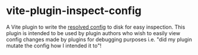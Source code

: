 # vite-plugin-inspect-config

A Vite plugin to write the [resolved config](https://vite.dev/guide/api-plugin#configresolved) to disk for easy inspection. This plugin is intended to be used by plugin authors who wish to easily view config changes made by plugins for debugging purposes i.e. "did my plugin mutate the config how I intended it to"!

